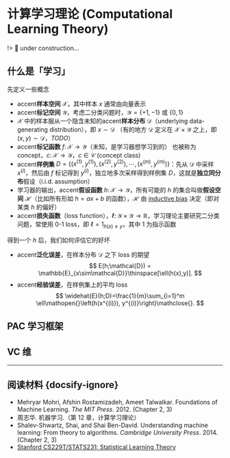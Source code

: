 # 计算学习理论 (Computational Learning Theory)

!> 🚧 under construction...

## 什么是「学习」

先定义一些概念

- accent**样本空间** $\mathcal{X}$，其中样本 $x$ 通常由向量表示
- accent**标记空间** $\mathcal{Y}$，考虑二分类问题时，$\mathcal{Y} = \lbrace+1,-1\rbrace$ 或 $\lbrace0,1\rbrace$
- $\mathcal{X}$ 中的样本服从一个隐含未知的accent**样本分布** $\mathcal{D}$（underlying data-generating distribution），即 $x\sim\mathcal{D}$
  （有的地方 $\mathcal{D}$ 定义在 $\mathcal{X}\times\mathcal{Y}$ 之上，即 $(x,y)\sim\mathcal{D}$，*TODO*）
- accent**标记函数** $f\colon\mathcal{X}\to\mathcal{Y}$（未知，是学习器想学习到的）
  也被称为 concept，$c\colon\mathcal{X}\to\mathcal{Y}$，$c\in\mathcal{C}$ (concept class)
- accent**样例集** $D=\lbrace(x^{(1)},y^{(1)}),(x^{(2)},y^{(2)}),\cdots,(x^{(m)},y^{(m)})\rbrace$：先从 $\mathcal{D}$ 中采样 $x^{(i)}$，然后由 $f$ 标记得到 $y^{(i)}$，独立地多次采样得到样例集 $D$，这就是**独立同分布**假设（i.i.d. assumption）
- 学习器的输出，accent**假设函数** $h\colon\mathcal{X}\to\mathcal{Y}$，所有可能的 $h$ 的集合叫做**假设空间** $\mathcal{H}$（比如所有形如 $h=ax+b$ 的函数），$\mathcal{H}$ 由 [inductive bias](https://en.wikipedia.org/wiki/Inductive_bias) 决定（即对某类 $h$ 的偏好）
- accent**损失函数**（loss function），$\ell\colon\mathcal{Y}\times\mathcal{Y}\to\mathbb{R}$，学习理论主要研究二分类问题，常使用 0-1 loss，即 $\ell=1_{h(x) \neq y}$，其中 $1$ 为指示函数

得到一个 $h$ 后，我们如何评估它的好坏

- accent**泛化误差**，在样本分布 $\mathcal{D}$ 之下 loss 的期望
  $$ E(h;\mathcal{D}) = \mathbb{E}_{x\sim\mathcal{D}}\thinspace[\ell(h(x),y)]. $$
- accent**经验误差**，在样例集上的平均 loss
  <span>$$ \widehat{E}(h;D)=\frac{1}{m}\sum_{i=1}^m \ell\mathopen{}\left(h(x^{(i)}), y^{(i)}\right)\mathclose{}. $$</span>

## PAC 学习框架

## VC 维

---

## 阅读材料 {docsify-ignore}

- Mehryar Mohri, Afshin Rostamizadeh, Ameet Talwalkar. Foundations of Machine Learning. *The MIT Press*. 2012. (Chapter 2, 3)
- 周志华. 机器学习.（第 12 章，计算学习理论）
- Shalev-Shwartz, Shai, and Shai Ben-David. Understanding machine learning: From theory to algorithms. *Cambridge University Press*. 2014. (Chapter 2, 3)
- [Stanford CS229T/STATS231: Statistical Learning Theory](https://web.stanford.edu/class/cs229t/)
